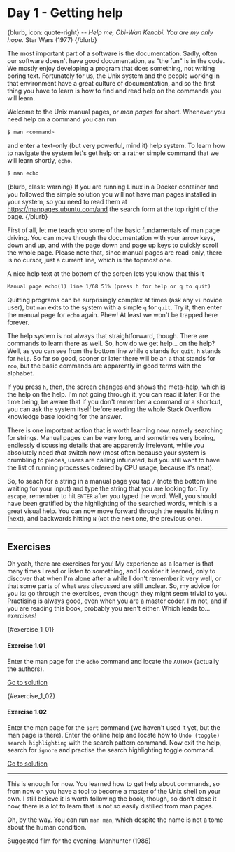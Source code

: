 # Day 1 - Getting help

{blurb, icon: quote-right}
-- _Help me, Obi-Wan Kenobi. You are my only hope._
Star Wars (1977)
{/blurb}

The most important part of a software is the documentation. Sadly, often our software doesn't have good documentation, as "the fun" is in the code. We mostly enjoy developing a program that does something, not writing boring text. Fortunately for us, the Unix system and the people working in that environment have a great culture of documentation, and so the first thing you have to learn is how to find and read help on the commands you will learn.

Welcome to the Unix manual pages, or _man pages_ for short. Whenever you need help on a command you can run

``` sh
$ man <command>
```

and enter a text-only (but very powerful, mind it) help system. To learn how to navigate the system let's get help on a rather simple command that we will learn shortly, `echo`.

``` sh
$ man echo
```

{blurb, class: warning}
If you are running Linux in a Docker container and you followed the simple solution you will not have man pages installed in your system, so you need to read them at https://manpages.ubuntu.com/and the search form at the top right of the page.
{/blurb}

First of all, let me teach you some of the basic fundamentals of man page driving. You can move through the documentation with your arrow keys, down and up, and with the page down and page up keys to quickly scroll the whole page. Please note that, since manual pages are read-only, there is no cursor, just a current line, which is the topmost one.

A nice help text at the bottom of the screen lets you know that this it

``` txt
Manual page echo(1) line 1/68 51% (press h for help or q to quit)
```

Quitting programs can be surprisingly complex at times (ask any `vi` novice user), but `man` exits to the system with a simple `q` for `quit`. Try it, then enter the manual page for `echo` again. Phew! At least we won't be trapped here forever.

The help system is not always that straightforward, though. There are commands to learn there as well. So, how do we get help... on the help? Well, as you can see from the bottom line while `q` stands for `quit`, `h` stands for `help`. So far so good, sooner or later there will be an `a` that stands for `zoo`, but the basic commands are apparently in good terms with the alphabet.

If you press `h`, then, the screen changes and shows the meta-help, which is the help on the help. I'm not going through it, you can read it later. For the time being, be aware that if you don't remember a command or a shortcut, you can ask the system itself before reading the whole Stack Overflow knowledge base looking for the answer.

There is one important action that is worth learning now, namely searching for strings. Manual pages can be very long, and sometimes very boring, endlessly discussing details that are apparently irrelevant, while you absolutely need _that_ switch now (most often because your system is crumbling to pieces, users are calling infuriated, but you still want to have the list of running processes ordered by CPU usage, because it's neat).

So, to seach for a string in a manual page you tap `/` (note the bottom line waiting for your input) and type the string that you are looking for. Try `escape`, remember to hit `ENTER` after you typed the word. Well, you should have been gratified by the highlighting of the searched words, which is a great visual help. You can now move forward through the results hitting `n` (`n`ext), and backwards hitting `N` (`N`ot the next one, the previous one).

* * *

## Exercises

Oh yeah, there are exercises for you! My experience as a learner is that many times I read or listen to something, and I cosider it learned, only to discover that when I'm alone after a while I don't remember it very well, or that some parts of what was discussed are still unclear. So, my advice for you is: go through the exercises, even though they might seem trivial to you. Practising is always good, even when you are a master coder. I'm not, and if you are reading this book, probably you aren't either. Which leads to... exercises!


{#exercise_1_01}
#### Exercise 1.01
Enter the man page for the `echo` command and locate the `AUTHOR` (actually the authors).

[Go to solution](#solution_1_01)

{#exercise_1_02}
#### Exercise 1.02
Enter the man page for the `sort` command (we haven't used it yet, but the man page is there). Enter the online help and locate how to `Undo (toggle) search highlighting` with the search pattern command. Now exit the help, search for `ignore` and practise the search highlighting toggle command.

[Go to solution](#solution_1_02)


* * *

This is enough for now. You learned how to get help about commands, so from now on you have a tool to become a master of the Unix shell on your own. I still believe it is worth following the book, though, so don't close it now, there is a lot to learn that is not so easily distilled from man pages.

Oh, by the way. You can run `man man`, which despite the name is not a tome about the human condition.

Suggested film for the evening: Manhunter (1986)
